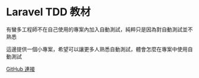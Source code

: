 # Laravel TDD 教材

有蠻多工程師不在自己使用的專案內加入自動測試，純粹只是因為對自動測試並不熟悉

這邊提供一個小專案，希望可以讓更多人熟悉自動測試，體會怎麼在專案中使用自動測試

[GitHub 連接](https://github.com/ganhuaruanti/LaravelTDDTraining)
